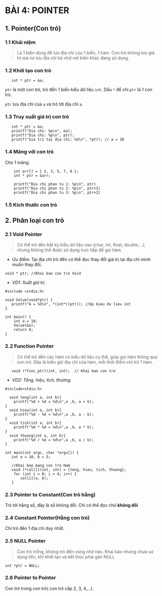 # BÀI 4: POINTER

## 1. Pointer(Con trỏ)

### 1.1 Khái niệm
   >Là 1 biến dùng để lưu địa chỉ của 1 biến, 1 hàm. Con trỏ không lưu giá trị mà nó lưu địa chỉ bộ nhớ nơi biến khác đang sử dụng.

### 1.2 Khởi tạo con trỏ

```int a = 10;
   int * ptr = &a;  
```
   `ptr` là một con trỏ, trỏ đến 1 biến kiểu dữ liệu `int`. Dấu `*` để chỉ `ptr` là 1 con trỏ.
   
   `ptr` lưu địa chỉ của `a` và trỏ tới địa chỉ `a`.
   
### 1.3 Truy xuất giá trị con trỏ

```int a = 10;
   int * ptr = &a;
   printf("Dia chi: %p\n", &a); 
   printf("Dia chi: %p\n", ptr);
   printf("Gia tri tai dia chi: %d\n", *ptr); // a = 10
```

### 1.4 Mảng với con trỏ

Cho 1 mảng:

```
    int arr[] = { 2, 3, 5, 7, 8 };
    int * ptr = &arr;

    printf("Dia chi phan tu 1: %p\n", ptr) 
    printf("Dia chi phan tu 2: %p\n", ptr+1) 
    printf("Dia chi phan tu 3: %p\n", ptr+2) 
```
### 1.5 Kích thước con trỏ

## 2. Phân loại con trỏ

### 2.1 Void Pointer
   >Có thể trỏ đến bất kỳ kiểu dữ liệu nào (char, int, float, double,...), nhưng không thể được sử dụng trực tiếp để gọi hàm.
   - Ưu điểm: Tại địa chỉ trỏ đến có thể đọc thay đổi giá trị tại địa chỉ mình muốn thay đổi.

```
void * ptr; //Khai bao con tro Void
```
- _VD1: Xuất giá trị ._

```
#include <stdio.h>

void Value(void*ptr) {
   printf("A = %d\n", *(int*)(ptr)); //Ep kieu du lieu int
}

int main() {
    int a = 10;
    Value(&a);
    return 0;
}
```

### 2.2 Function Pointer
>Có thể trỏ đến các hàm có kiểu dữ liệu cụ thể, giúp gọi hàm thông qua con trỏ.
>Đây là biến giữ địa chỉ của hàm, mỗi thời điểm chỉ trỏ 1 hàm.
   
```
   void (*func_ptr)(int, int);  // Khai bao con tro 
```

- _VD2: Tổng, hiệu, tích, thương._

```
#include<stdio.h>

  void tong(int a, int b){
    printf("%d + %d = %d\n",a ,b, a + b); 
}
  void hieu(int a, int b){
    printf("%d - %d = %d\n",a ,b, a - b); 
}
  void tich(int a, int b){
    printf("%d * %d = %d\n",a ,b, a * b); 
}
  void thuong(int a, int b){
    printf("%d / %d = %d\n",a ,b, a / b); 
}

int main(int argc, char *argv[]) {
   int a = 10, b = 5;

   //Khai bao mang con tro Ham
   void (*cal[])(int, int) = {tong, hieu, tich, thuong};
    for (int i = 0; i < 4; i++) {
       cal[i](a, b);
   }     
```


   
### 2.3 Pointer to Constant(Con trỏ hằng)
   Trỏ tới hằng số, đây là số không đổi. Chỉ có thể đọc chứ **không đổi**  
   
### 2.4 Constant Pointer(Hằng con trỏ)
   Chỉ trỏ đến 1 địa chỉ duy nhất.
   
### 2.5 NULL Pointer
>Con trỏ trống, không trỏ đến vùng nhớ nào.
>Khai báo nhưng chưa sử dụng liền, khi khởi tạo và kết thúc phải gán NULL
```
int *ptr = NULL;
```
   
### 2.6 Pointer to Pointer
   Con trỏ trong con trỏ( con trỏ cấp 2, 3, 4,...).

















   
